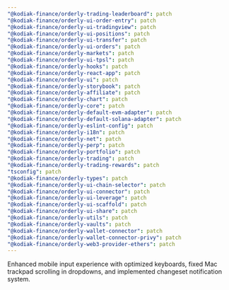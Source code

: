 ```yaml
---
"@kodiak-finance/orderly-trading-leaderboard": patch
"@kodiak-finance/orderly-ui-order-entry": patch
"@kodiak-finance/orderly-ui-tradingview": patch
"@kodiak-finance/orderly-ui-positions": patch
"@kodiak-finance/orderly-ui-transfer": patch
"@kodiak-finance/orderly-ui-orders": patch
"@kodiak-finance/orderly-markets": patch
"@kodiak-finance/orderly-ui-tpsl": patch
"@kodiak-finance/orderly-hooks": patch
"@kodiak-finance/orderly-react-app": patch
"@kodiak-finance/orderly-ui": patch
"@kodiak-finance/orderly-storybook": patch
"@kodiak-finance/orderly-affiliate": patch
"@kodiak-finance/orderly-chart": patch
"@kodiak-finance/orderly-core": patch
"@kodiak-finance/orderly-default-evm-adapter": patch
"@kodiak-finance/orderly-default-solana-adapter": patch
"@kodiak-finance/orderly-eslint-config": patch
"@kodiak-finance/orderly-i18n": patch
"@kodiak-finance/orderly-net": patch
"@kodiak-finance/orderly-perp": patch
"@kodiak-finance/orderly-portfolio": patch
"@kodiak-finance/orderly-trading": patch
"@kodiak-finance/orderly-trading-rewards": patch
"tsconfig": patch
"@kodiak-finance/orderly-types": patch
"@kodiak-finance/orderly-ui-chain-selector": patch
"@kodiak-finance/orderly-ui-connector": patch
"@kodiak-finance/orderly-ui-leverage": patch
"@kodiak-finance/orderly-ui-scaffold": patch
"@kodiak-finance/orderly-ui-share": patch
"@kodiak-finance/orderly-utils": patch
"@kodiak-finance/orderly-vaults": patch
"@kodiak-finance/orderly-wallet-connector": patch
"@kodiak-finance/orderly-wallet-connector-privy": patch
"@kodiak-finance/orderly-web3-provider-ethers": patch
---
```


Enhanced mobile input experience with optimized keyboards, fixed Mac trackpad scrolling in dropdowns, and implemented changeset notification system.
